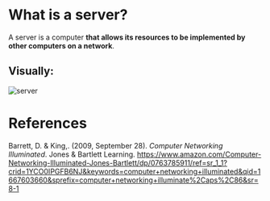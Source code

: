 
# What is a server? 

A server is a computer **that allows its resources to be implemented by other computers on a network**. 


## Visually: 
![server](https://user-images.githubusercontent.com/109105989/200088984-946a3a27-1239-42d4-9ead-36d4964fffbd.png)



# References 
Barrett, D. & King,. (2009, September 28). *Computer Networking Illuminated*. Jones & Bartlett Learning. <https://www.amazon.com/Computer-Networking-Illuminated-Jones-Bartlett/dp/0763785911/ref=sr_1_1?crid=1YCO0IPGFB6NJ&keywords=computer+networking+illuminated&qid=1667603660&sprefix=computer+networking+illuminate%2Caps%2C86&sr=8-1>
